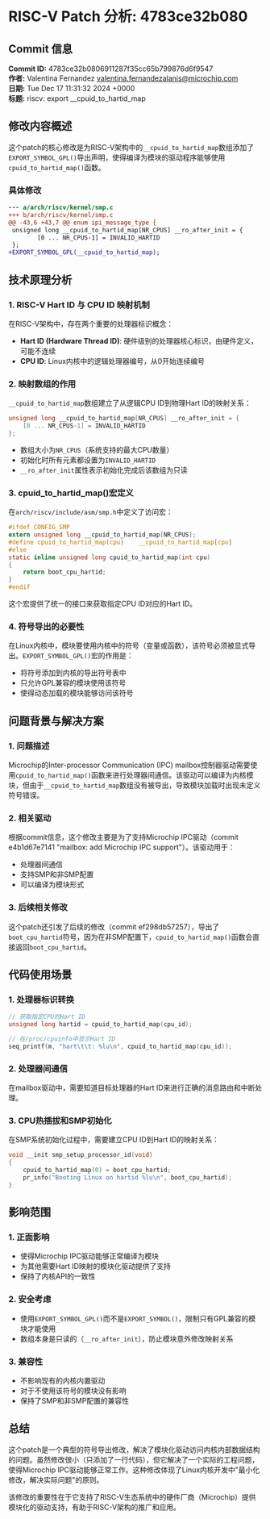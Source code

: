 # RISC-V Patch 分析: 4783ce32b080

## Commit 信息

**Commit ID:** 4783ce32b0806911287f35cc65b799876d6f9547  
**作者:** Valentina Fernandez <valentina.fernandezalanis@microchip.com>  
**日期:** Tue Dec 17 11:31:32 2024 +0000  
**标题:** riscv: export __cpuid_to_hartid_map  

## 修改内容概述

这个patch的核心修改是为RISC-V架构中的`__cpuid_to_hartid_map`数组添加了`EXPORT_SYMBOL_GPL()`导出声明，使得编译为模块的驱动程序能够使用`cpuid_to_hartid_map()`函数。

### 具体修改

```diff
--- a/arch/riscv/kernel/smp.c
+++ b/arch/riscv/kernel/smp.c
@@ -43,6 +43,7 @@ enum ipi_message_type {
 unsigned long __cpuid_to_hartid_map[NR_CPUS] __ro_after_init = {
        [0 ... NR_CPUS-1] = INVALID_HARTID
 };
+EXPORT_SYMBOL_GPL(__cpuid_to_hartid_map);
```

## 技术原理分析

### 1. RISC-V Hart ID 与 CPU ID 映射机制

在RISC-V架构中，存在两个重要的处理器标识概念：

- **Hart ID (Hardware Thread ID)**: 硬件级别的处理器核心标识，由硬件定义，可能不连续
- **CPU ID**: Linux内核中的逻辑处理器编号，从0开始连续编号

### 2. 映射数组的作用

`__cpuid_to_hartid_map`数组建立了从逻辑CPU ID到物理Hart ID的映射关系：

```c
unsigned long __cpuid_to_hartid_map[NR_CPUS] __ro_after_init = {
    [0 ... NR_CPUS-1] = INVALID_HARTID
};
```

- 数组大小为`NR_CPUS`（系统支持的最大CPU数量）
- 初始化时所有元素都设置为`INVALID_HARTID`
- `__ro_after_init`属性表示初始化完成后该数组为只读

### 3. cpuid_to_hartid_map()宏定义

在`arch/riscv/include/asm/smp.h`中定义了访问宏：

```c
#ifdef CONFIG_SMP
extern unsigned long __cpuid_to_hartid_map[NR_CPUS];
#define cpuid_to_hartid_map(cpu)    __cpuid_to_hartid_map[cpu]
#else
static inline unsigned long cpuid_to_hartid_map(int cpu)
{
    return boot_cpu_hartid;
}
#endif
```

这个宏提供了统一的接口来获取指定CPU ID对应的Hart ID。

### 4. 符号导出的必要性

在Linux内核中，模块要使用内核中的符号（变量或函数），该符号必须被显式导出。`EXPORT_SYMBOL_GPL()`宏的作用是：

- 将符号添加到内核的导出符号表中
- 只允许GPL兼容的模块使用该符号
- 使得动态加载的模块能够访问该符号

## 问题背景与解决方案

### 1. 问题描述

Microchip的Inter-processor Communication (IPC) mailbox控制器驱动需要使用`cpuid_to_hartid_map()`函数来进行处理器间通信。该驱动可以编译为内核模块，但由于`__cpuid_to_hartid_map`数组没有被导出，导致模块加载时出现未定义符号错误。

### 2. 相关驱动

根据commit信息，这个修改主要是为了支持Microchip IPC驱动（commit e4b1d67e7141 "mailbox: add Microchip IPC support"）。该驱动用于：

- 处理器间通信
- 支持SMP和非SMP配置
- 可以编译为模块形式

### 3. 后续相关修改

这个patch还引发了后续的修改（commit ef298db57257），导出了`boot_cpu_hartid`符号，因为在非SMP配置下，`cpuid_to_hartid_map()`函数会直接返回`boot_cpu_hartid`。

## 代码使用场景

### 1. 处理器标识转换

```c
// 获取指定CPU的Hart ID
unsigned long hartid = cpuid_to_hartid_map(cpu_id);

// 在/proc/cpuinfo中显示Hart ID
seq_printf(m, "hart\t\t: %lu\n", cpuid_to_hartid_map(cpu_id));
```

### 2. 处理器间通信

在mailbox驱动中，需要知道目标处理器的Hart ID来进行正确的消息路由和中断处理。

### 3. CPU热插拔和SMP初始化

在SMP系统初始化过程中，需要建立CPU ID到Hart ID的映射关系：

```c
void __init smp_setup_processor_id(void)
{
    cpuid_to_hartid_map(0) = boot_cpu_hartid;
    pr_info("Booting Linux on hartid %lu\n", boot_cpu_hartid);
}
```

## 影响范围

### 1. 正面影响

- 使得Microchip IPC驱动能够正常编译为模块
- 为其他需要Hart ID映射的模块化驱动提供了支持
- 保持了内核API的一致性

### 2. 安全考虑

- 使用`EXPORT_SYMBOL_GPL()`而不是`EXPORT_SYMBOL()`，限制只有GPL兼容的模块才能使用
- 数组本身是只读的（`__ro_after_init`），防止模块意外修改映射关系

### 3. 兼容性

- 不影响现有的内核内置驱动
- 对于不使用该符号的模块没有影响
- 保持了SMP和非SMP配置的兼容性

## 总结

这个patch是一个典型的符号导出修改，解决了模块化驱动访问内核内部数据结构的问题。虽然修改很小（只添加了一行代码），但它解决了一个实际的工程问题，使得Microchip IPC驱动能够正常工作。这种修改体现了Linux内核开发中"最小化修改，解决实际问题"的原则。

该修改的重要性在于它支持了RISC-V生态系统中的硬件厂商（Microchip）提供模块化的驱动支持，有助于RISC-V架构的推广和应用。